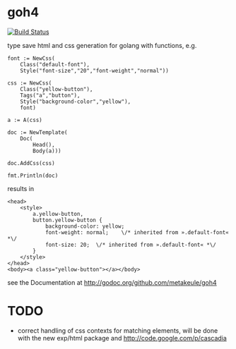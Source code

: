goh4
====

[![Build Status](https://secure.travis-ci.org/metakeule/goh4.png)](http://travis-ci.org/metakeule/goh4)

type save html and css generation for golang with functions, e.g.

	font := NewCss(
		Class("default-font"),
		Style("font-size","20","font-weight","normal"))

	css := NewCss(
		Class("yellow-button"),
		Tags("a","button"),
		Style("background-color","yellow"),
		font)

	a := A(css)

	doc := NewTemplate(
		Doc(
			Head(),
			Body(a)))

	doc.AddCss(css)

	fmt.Println(doc)

results in

	<head>
		<style>
			a.yellow-button,
			button.yellow-button {
				background-color: yellow;
				font-weight: normal;	\/* inherited from ».default-font« *\/
				font-size: 20;	\/* inherited from ».default-font« *\/
			}
		</style>
	</head>
	<body><a class="yellow-button"></a></body>

see the Documentation at http://godoc.org/github.com/metakeule/goh4

TODO
====

- correct handling of css contexts for matching elements, will be done
	with the new exp/html package and http://code.google.com/p/cascadia
